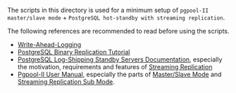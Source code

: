 The scripts in this directory is used for a minimum setup of `pgpool-II master/slave mode` + `PostgreSQL hot-standby with streaming replication`. 

The following references are recommended to read before using the scripts.

- [Write-Ahead-Logging](https://www.postgresql.org/docs/current/static/wal-intro.html)
- [PostgreSQL Binary Replication Tutorial](https://wiki.postgresql.org/wiki/Binary_Replication_Tutorial#PITR.2C_Warm_Standby.2C_Hot_Standby.2C_and_Streaming_Replication)
- [PostgreSQL Log-Shipping Standby Servers Documentation](https://www.postgresql.org/docs/current/static/warm-standby.html), especially the motivation, requirements and features of [Streaming Replication](https://www.postgresql.org/docs/current/static/warm-standby.html#STREAMING-REPLICATION)
- [Pgpool-II User Manual](http://pgpool.net/docs/latest/pgpool-en.html), especially the parts of [Master/Slave Mode](http://pgpool.net/docs/latest/pgpool-en.html#master_slave_mode) and [Streaming Replication Sub Mode](http://pgpool.net/docs/latest/pgpool-en.html#stream).
